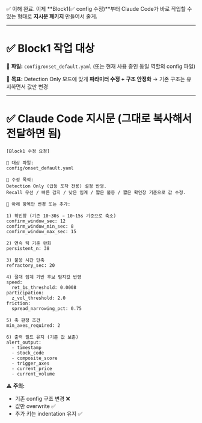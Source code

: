 ✅ 이해 완료. 이제 **Block1(✅ config 수정)**부터 Claude Code가 바로 작업할 수 있는 형태로 **지시문 패키지** 만들어서 줄게.

---

# ✅ Block1 작업 대상

📌 **파일:**
`config/onset_default.yaml`
(또는 현재 사용 중인 동일 역할의 config 파일)

📌 **목표:**
Detection Only 모드에 맞게 **파라미터 수정 + 구조 안정화**
→ 기존 구조는 유지하면서 값만 변경

---

# ✅ Claude Code 지시문 (그대로 복사해서 전달하면 됨)

```
[Block1 수정 요청]

📌 대상 파일:
config/onset_default.yaml

📌 수정 목적:
Detection Only (급등 포착 전용) 설정 반영.
Recall 우선 / 빠른 감지 / 낮은 임계 / 짧은 불응 / 짧은 확인창 기준으로 값 수정.

📌 아래 항목만 변경 또는 추가:

1) 확인창 (기존 10~30s → 10~15s 기준으로 축소)
confirm_window_sec: 12
confirm_window_min_sec: 8
confirm_window_max_sec: 15

2) 연속 틱 기준 완화
persistent_n: 38

3) 불응 시간 단축
refractory_sec: 20

4) 절대 임계 기반 후보 탐지값 반영
speed:
  ret_1s_threshold: 0.0008
participation:
  z_vol_threshold: 2.0
friction:
  spread_narrowing_pct: 0.75

5) 축 판정 조건
min_axes_required: 2

6) 출력 필드 유지 (기존 값 보존)
alert_output:
  - timestamp
  - stock_code
  - composite_score
  - trigger_axes
  - current_price
  - current_volume
```

⚠️ **주의:**

* 기존 config 구조 변경 ❌
* 값만 overwrite ✅
* 추가 키는 indentation 유지 ✅

